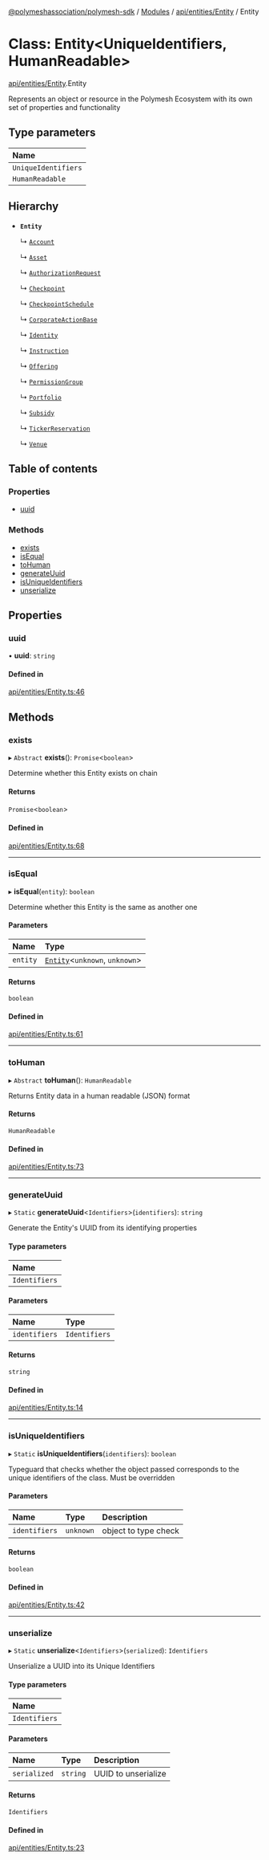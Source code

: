 [@polymeshassociation/polymesh-sdk](../README.md) / [Modules](../modules.md) / [api/entities/Entity](../modules/api_entities_Entity.md) / Entity

# Class: Entity<UniqueIdentifiers, HumanReadable\>

[api/entities/Entity](../modules/api_entities_Entity.md).Entity

Represents an object or resource in the Polymesh Ecosystem with its own set of properties and functionality

## Type parameters

| Name |
| :------ |
| `UniqueIdentifiers` |
| `HumanReadable` |

## Hierarchy

- **`Entity`**

  ↳ [`Account`](api_entities_Account.Account.md)

  ↳ [`Asset`](api_entities_Asset.Asset.md)

  ↳ [`AuthorizationRequest`](api_entities_AuthorizationRequest.AuthorizationRequest.md)

  ↳ [`Checkpoint`](api_entities_Checkpoint.Checkpoint.md)

  ↳ [`CheckpointSchedule`](api_entities_CheckpointSchedule.CheckpointSchedule.md)

  ↳ [`CorporateActionBase`](api_entities_CorporateActionBase.CorporateActionBase.md)

  ↳ [`Identity`](api_entities_Identity.Identity.md)

  ↳ [`Instruction`](api_entities_Instruction.Instruction.md)

  ↳ [`Offering`](api_entities_Offering.Offering.md)

  ↳ [`PermissionGroup`](api_entities_PermissionGroup.PermissionGroup.md)

  ↳ [`Portfolio`](api_entities_Portfolio.Portfolio.md)

  ↳ [`Subsidy`](api_entities_Subsidy.Subsidy.md)

  ↳ [`TickerReservation`](api_entities_TickerReservation.TickerReservation.md)

  ↳ [`Venue`](api_entities_Venue.Venue.md)

## Table of contents

### Properties

- [uuid](api_entities_Entity.Entity.md#uuid)

### Methods

- [exists](api_entities_Entity.Entity.md#exists)
- [isEqual](api_entities_Entity.Entity.md#isequal)
- [toHuman](api_entities_Entity.Entity.md#tohuman)
- [generateUuid](api_entities_Entity.Entity.md#generateuuid)
- [isUniqueIdentifiers](api_entities_Entity.Entity.md#isuniqueidentifiers)
- [unserialize](api_entities_Entity.Entity.md#unserialize)

## Properties

### uuid

• **uuid**: `string`

#### Defined in

[api/entities/Entity.ts:46](https://github.com/PolymathNetwork/polymesh-sdk/blob/31dfa0dc/src/api/entities/Entity.ts#L46)

## Methods

### exists

▸ `Abstract` **exists**(): `Promise`<`boolean`\>

Determine whether this Entity exists on chain

#### Returns

`Promise`<`boolean`\>

#### Defined in

[api/entities/Entity.ts:68](https://github.com/PolymathNetwork/polymesh-sdk/blob/31dfa0dc/src/api/entities/Entity.ts#L68)

___

### isEqual

▸ **isEqual**(`entity`): `boolean`

Determine whether this Entity is the same as another one

#### Parameters

| Name | Type |
| :------ | :------ |
| `entity` | [`Entity`](api_entities_Entity.Entity.md)<`unknown`, `unknown`\> |

#### Returns

`boolean`

#### Defined in

[api/entities/Entity.ts:61](https://github.com/PolymathNetwork/polymesh-sdk/blob/31dfa0dc/src/api/entities/Entity.ts#L61)

___

### toHuman

▸ `Abstract` **toHuman**(): `HumanReadable`

Returns Entity data in a human readable (JSON) format

#### Returns

`HumanReadable`

#### Defined in

[api/entities/Entity.ts:73](https://github.com/PolymathNetwork/polymesh-sdk/blob/31dfa0dc/src/api/entities/Entity.ts#L73)

___

### generateUuid

▸ `Static` **generateUuid**<`Identifiers`\>(`identifiers`): `string`

Generate the Entity's UUID from its identifying properties

#### Type parameters

| Name |
| :------ |
| `Identifiers` |

#### Parameters

| Name | Type |
| :------ | :------ |
| `identifiers` | `Identifiers` |

#### Returns

`string`

#### Defined in

[api/entities/Entity.ts:14](https://github.com/PolymathNetwork/polymesh-sdk/blob/31dfa0dc/src/api/entities/Entity.ts#L14)

___

### isUniqueIdentifiers

▸ `Static` **isUniqueIdentifiers**(`identifiers`): `boolean`

Typeguard that checks whether the object passed corresponds to the unique identifiers of the class. Must be overridden

#### Parameters

| Name | Type | Description |
| :------ | :------ | :------ |
| `identifiers` | `unknown` | object to type check |

#### Returns

`boolean`

#### Defined in

[api/entities/Entity.ts:42](https://github.com/PolymathNetwork/polymesh-sdk/blob/31dfa0dc/src/api/entities/Entity.ts#L42)

___

### unserialize

▸ `Static` **unserialize**<`Identifiers`\>(`serialized`): `Identifiers`

Unserialize a UUID into its Unique Identifiers

#### Type parameters

| Name |
| :------ |
| `Identifiers` |

#### Parameters

| Name | Type | Description |
| :------ | :------ | :------ |
| `serialized` | `string` | UUID to unserialize |

#### Returns

`Identifiers`

#### Defined in

[api/entities/Entity.ts:23](https://github.com/PolymathNetwork/polymesh-sdk/blob/31dfa0dc/src/api/entities/Entity.ts#L23)
